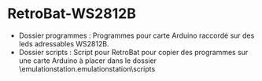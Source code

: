 # RetroBat-WS2812B
* Dossier programmes : Programmes pour carte Arduino raccordé sur des leds adressables WS2812B.
* Dossier scripts : Script pour RetroBat pour copier des programmes sur une carte Arduino à placer dans le dossier \emulationstation\.emulationstation\scripts
